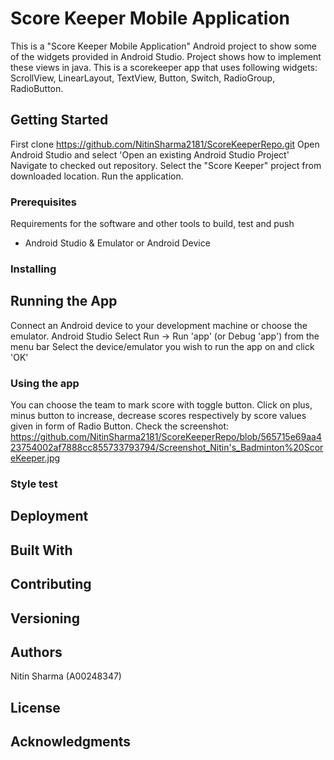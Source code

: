 # Score Keeper Mobile Application

This is a "Score Keeper Mobile Application" Android project to show some of the widgets provided in Android Studio. Project shows how to implement these views in java. This is a scorekeeper app that uses following widgets: ScrollView, LinearLayout, TextView, Button, Switch, RadioGroup, RadioButton.

## Getting Started
First clone https://github.com/NitinSharma2181/ScoreKeeperRepo.git
Open Android Studio and select 'Open an existing Android Studio Project'
Navigate to checked out repository.
Select the "Score Keeper" project from downloaded location.
Run the application.

### Prerequisites

Requirements for the software and other tools to build, test and push 
- Android Studio & Emulator or Android Device

### Installing

<Will be updated later>

## Running the App

Connect an Android device to your development machine or choose the emulator. Android Studio Select Run -> Run 'app' (or Debug 'app') from the menu bar Select the device/emulator you wish to run the app on and click 'OK'

### Using the app

You can choose the team to mark score with toggle button. Click on plus, minus button to increase, decrease scores respectively by score values given in form of Radio Button. Check the screenshot: https://github.com/NitinSharma2181/ScoreKeeperRepo/blob/565715e69aa423754002af7888cc855733793794/Screenshot_Nitin's_Badminton%20ScoreKeeper.jpg

### Style test

<Will be updated later>

## Deployment

<Will be updated later>

## Built With

 <Will be updated later>

## Contributing

<Will be updated later>

## Versioning

<Will be updated later>
    
## Authors

  Nitin Sharma (A00248347)

## License

<Will be updated later>

## Acknowledgments

 <Will be updated later>
